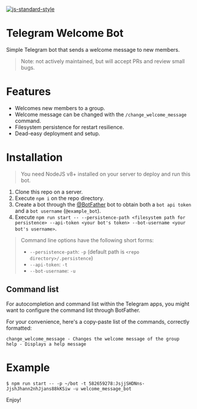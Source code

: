 [![js-standard-style](https://cdn.rawgit.com/feross/standard/master/badge.svg)](https://github.com/feross/standard)

# Telegram Welcome Bot

Simple Telegram bot that sends a welcome message to new members.

> Note: not actively maintained, but will accept PRs and review small bugs.

# Features

- Welcomes new members to a group.
- Welcome message can be changed with the `/change_welcome_message` command.
- Filesystem persistence for restart resilience.
- Dead-easy deployment and setup.

# Installation

> You need NodeJS v8+ installed on your server to deploy and run this bot.

1. Clone this repo on a server.
2. Execute `npm i` on the repo directory.
3. Create a bot through the [@BotFather](http://t.me/botfather) bot to obtain both a `bot api token` and a `bot username` (`@example_bot`).
4. Execute `npm run start -- --persistence-path <filesystem path for persistence> --api-token <your bot's token> --bot-username <your bot's username>`.

> Command line options have the following short forms:
>
> - `--persistence-path`: `-p` (default path is `<repo directory>/.persistence`)
> - `--api-token`: `-t`
> - `--bot-username`: `-u`

## Command list

For autocompletion and command list within the Telegram apps, you might want to configure the command list through BotFather.

For your convenience, here's a copy-paste list of the commands, correctly formatted:

```
change_welcome_message - Changes the welcome message of the group
help - Displays a help message
```

# Example

```
$ npm run start -- -p ~/bot -t 582659278:JsjjSHDNns-JjshJhann2nhJjans88kKSiw -u welcome_message_bot
```

Enjoy!

